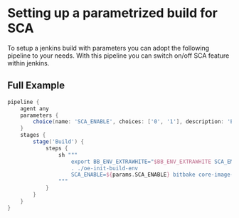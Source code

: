 # Setting up a parametrized build for SCA

To setup a jenkins build with parameters you can 
adopt the following pipeline to your needs.
With this pipeline you can switch on/off SCA feature within 
jenkins.

## Full Example
```groovy
pipeline {
    agent any
    parameters {
        choice(name: 'SCA_ENABLE', choices: ['0', '1'], description: 'Enable SCA', defaultValue: '1')
    }
    stages {
        stage('Build') {
            steps {
                sh """
                    export BB_ENV_EXTRAWHITE="$BB_ENV_EXTRAWHITE SCA_ENABLE"
                    . ./oe-init-build-env
                    SCA_ENABLE=${params.SCA_ENABLE} bitbake core-image-minimal
                """
            }
        }
    }
}
```